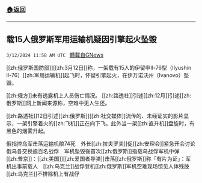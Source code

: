 ###  [:house:返回](README.md)
---


## 载15人俄罗斯军用运输机疑因引擎起火坠毁
`3/12/2024 11:58 AM UTC ` [轉載自GNews](https://gnews.org/articles/2387695)

[[zh:俄罗斯国防部]][[zh:3月12日]]称，一架载有15人的伊留申Il-76型（Ilyushin Il-76）[[zh:军用运输机]]起飞时，怀疑引擎起火，在伊万诺沃州（Ivanovo）坠毁。

[[zh:俄方]]未有透露机上人员伤亡情况。 [[zh:路透社]]引述[[zh:12月]]引述[[zh:俄罗斯]]网上新闻来源称，空难中无人生还。

[[zh:路透社]]12日引述[[zh:俄罗斯]][[zh:社交媒体]]流传的、未经证实的影片显示，一架引擎着火的[[zh:飞机]]正在向下飞。此外当一架[[zh:直升机]]盘旋时，有黑色的烟雾升起。

俄指控乌军击落运输机酿74死　外长[[zh:拉夫罗夫]]促[[zh:安理会]]紧急开会讨论俄乌各交换逾百名战俘　军机坠毁後首次[[zh:俄罗斯]]指载乌战俘军机中弹　[[zh:普京]]：[[zh:美国]][[zh:爱国者导弹]]击落[[zh:俄罗斯]]称「有片为证」：军机出事前载人　[[zh:乌克兰]]战俘登机[[zh:俄罗斯]]军机空难现场惊见人体残肢　[[zh:乌克兰]]不排除机上有战俘
